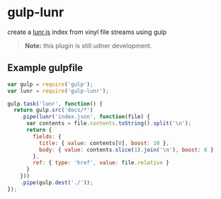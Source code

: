 # gulp-lunr  

create a [lunr.js](http://lunrjs.com/) index from vinyl file streams using gulp

>**Note:** this plugin is still udner development.

## Example gulpfile

```js
var gulp = require('gulp');
var lunr = require('gulp-lunr');

gulp.task('lunr', function() {
  return gulp.src('docs/*')
    .pipe(lunr('index.json', function(file) {
      var contents = file.contents.toString().split('\n');
      return {
        fields: {
          title: { value: contents[0], boost: 10 },
          body: { value: contents.slice(1).join('\n'), boost: 0 }
        },
        ref: { type: 'href', value: file.relative }
      }
    }))
    .pipe(gulp.dest('./'));
});
```

